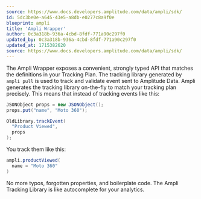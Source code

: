 ```yaml
---
source: https://www.docs.developers.amplitude.com/data/ampli/sdk/
id: 5dc3be0e-a645-43e5-a8db-e0277c8a9f0e
blueprint: ampli
title: 'Ampli Wrapper'
author: 0c3a318b-936a-4cbd-8fdf-771a90c297f0
updated_by: 0c3a318b-936a-4cbd-8fdf-771a90c297f0
updated_at: 1715382620
source: https://www.docs.developers.amplitude.com/data/ampli/sdk/
---
```

The Ampli Wrapper exposes a convenient, strongly typed API that matches the definitions in your Tracking Plan. The tracking library generated by `ampli pull` is used to track and validate event sent to Amplitude Data. Ampli generates the tracking library on-the-fly to match your tracking plan precisely. This means that instead of tracking events like this:

```java
JSONObject props = new JSONObject();
props.put("name", "Moto 360");

OldLibrary.trackEvent(
  "Product Viewed",
  props
);
```

You track them like this:

```java
ampli.productViewed(
  name = "Moto 360"
)
```

No more typos, forgotten properties, and boilerplate code. The Ampli Tracking Library is like autocomplete for your analytics.
